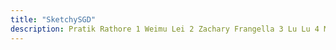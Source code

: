 ```yaml
---
title: "SketchySGD"
description: Pratik Rathore 1 Weimu Lei 2 Zachary Frangella 3 Lu Lu 4 Madeleine Udell 2 3
---
```


